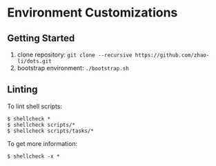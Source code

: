 # Environment Customizations

Getting Started
---------------
1. clone repository: `git clone --recursive https://github.com/zhao-li/dots.git`
1. bootstrap environment: `./bootstrap.sh`

Linting
-------
To lint shell scripts:

    $ shellcheck *
    $ shellcheck scripts/*
    $ shellcheck scripts/tasks/*

To get more information:

    $ shellcheck -x *
